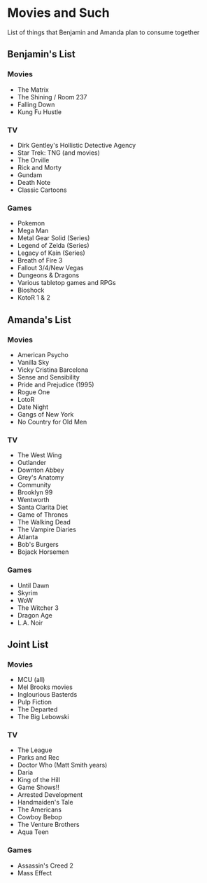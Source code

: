 # Movies and Such
List of things that Benjamin and Amanda plan to consume together

## Benjamin's List
### Movies
- The Matrix
- The Shining / Room 237
- Falling Down
- Kung Fu Hustle
### TV
- Dirk Gentley's Hollistic Detective Agency
- Star Trek: TNG (and movies)
- The Orville
- Rick and Morty
- Gundam
- Death Note
- Classic Cartoons
### Games
- Pokemon
- Mega Man
- Metal Gear Solid (Series)
- Legend of Zelda (Series)
- Legacy of Kain (Series)
- Breath of Fire 3
- Fallout 3/4/New Vegas
- Dungeons & Dragons
- Various tabletop games and RPGs
- Bioshock
- KotoR 1 & 2

## Amanda's List
### Movies
- American Psycho
- Vanilla Sky
- Vicky Cristina Barcelona
- Sense and Sensibility
- Pride and Prejudice (1995)
- Rogue One
- LotoR
- Date Night
- Gangs of New York
- No Country for Old Men
### TV
- The West Wing
- Outlander
- Downton Abbey
- Grey's Anatomy
- Community
- Brooklyn 99
- Wentworth
- Santa Clarita Diet
- Game of Thrones
- The Walking Dead
- The Vampire Diaries
- Atlanta
- Bob's Burgers
- Bojack Horsemen
### Games
- Until Dawn
- Skyrim
- WoW
- The Witcher 3
- Dragon Age 
- L.A. Noir

## Joint List
### Movies
- MCU (all)
- Mel Brooks movies
- Inglourious Basterds
- Pulp Fiction
- The Departed
- The Big Lebowski
### TV
- The League
- Parks and Rec
- Doctor Who (Matt Smith years)
- Daria
- King of the Hill
- Game Shows!!
- Arrested Development
- Handmaiden's Tale
- The Americans
- Cowboy Bebop
- The Venture Brothers
- Aqua Teen
### Games
- Assassin's Creed 2
- Mass Effect
